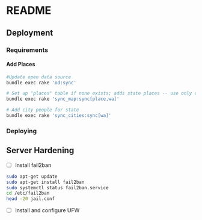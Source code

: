 # README

## Deployment

### Requirements

#### Add Places

```bash
#Update open data source
bundle exec rake 'od:sync' 

# Set up "places" table if none exists; adds state places -- use only once per state
bundle exec rake 'sync_map:sync[place,wa]'

# Add city people for state
bundle exec rake 'sync_cities:sync[wa]'
```

### Deploying

## Server Hardening
- [ ] Install fail2ban
```bash
sudo apt-get update
sudo apt-get install fail2ban
sudo systemctl status fail2ban.service
cd /etc/fail2ban
head -20 jail.conf
```
- [ ] Install and configure UFW
